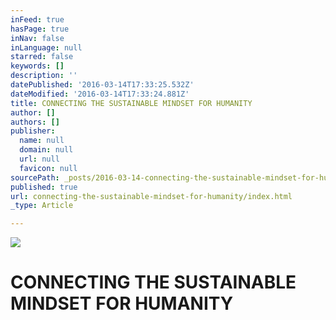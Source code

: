 ```yaml
---
inFeed: true
hasPage: true
inNav: false
inLanguage: null
starred: false
keywords: []
description: ''
datePublished: '2016-03-14T17:33:25.532Z'
dateModified: '2016-03-14T17:33:24.881Z'
title: CONNECTING THE SUSTAINABLE MINDSET FOR HUMANITY
author: []
authors: []
publisher:
  name: null
  domain: null
  url: null
  favicon: null
sourcePath: _posts/2016-03-14-connecting-the-sustainable-mindset-for-humanity.md
published: true
url: connecting-the-sustainable-mindset-for-humanity/index.html
_type: Article

---
```

![](https://the-grid-user-content.s3-us-west-2.amazonaws.com/d1f72f43-348a-4042-b7c6-9385922d8b33.jpg)

# CONNECTING THE SUSTAINABLE MINDSET FOR HUMANITY